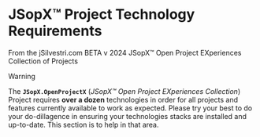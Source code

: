 ﻿
# JSopX™ Project Technology Requirements

From the ﻿jSilvestri.com BETA v 2024 JSopX™ Open Project EXperiences Collection of Projects

<!-- START JSOPX NOVA DOCX HEADER
group: 'JSopX™ Project Technology Requirements'
isDraft: false
isProductionReady: true
toc: true
END JSOPX NOVA DOCX HEADER -->


> [!WARNING]
> The **`JSopX.OpenProjectX`** (_JSopX™ Open Project EXperiences Collection_) Project requires **over a dozen** technologies in order for all projects and features currently available to work as expected. Please try your best to do your do-dillagence in ensuring your technologies stacks are installed and up-to-date.
This section is to help in that area.

